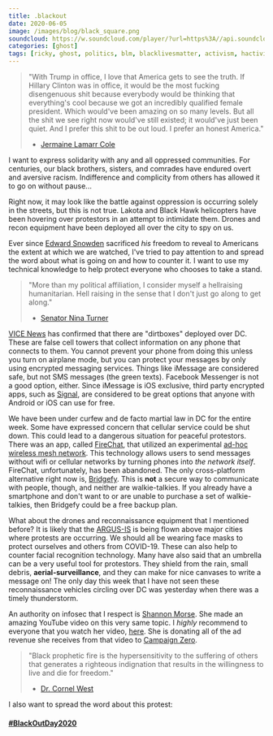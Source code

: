 ```yaml
---
title: .blackout
date: 2020-06-05
image: /images/blog/black_square.png
soundcloud: https://w.soundcloud.com/player/?url=https%3A//api.soundcloud.com/tracks/8633004
categories: [ghost]
tags: [ricky, ghost, politics, blm, blacklivesmatter, activism, hactivism, blackoutday]
---
```


> "With Trump in office, I love that America gets to see the truth. If Hillary Clinton was in office, it would be the most fucking disengenuous shit because everybody would be thinking that everything's cool because we got an incredibly qualified female president. Which would've been amazing on so many levels. But all the shit we see right now would've still existed; it would've just been quiet. And I prefer this shit to be out loud. I prefer an honest America."
> - [Jermaine Lamarr Cole](https://en.wikipedia.org/wiki/J._Cole)

I want to express solidarity with any and all oppressed communities. For centuries, our black brothers, sisters, and comrades have endured overt and aversive racism. Indifference and complicity from others has allowed it to go on without pause...

Right now, it may look like the battle against oppression is occurring solely in the streets, but this is not true. Lakota and Black Hawk helicopters have been hovering over protestors in an attempt to intimidate them. Drones and recon equipment have been deployed all over the city to spy on us.

Ever since [Edward Snowden](https://en.wikipedia.org/wiki/Edward_Snowden) sacrificed *his* freedom to reveal to Americans the extent at which we are watched, I've tried to pay attention to and spread the word about what is going on and how to counter it. I want to use my technical knowledge to help protect everyone who chooses to take a stand.

> "More than my political affiliation, I consider myself a hellraising humanitarian. Hell raising in the sense that I don't just go along to get along."
> - [Senator Nina Turner](https://en.wikipedia.org/wiki/Nina_Turner)

[VICE News](https://www.vice.com/en_ca/article/y3zvwj/military-fbi-flying-surveillance-planes-george-floyd-protesters) has confirmed that there are "dirtboxes" deployed over DC. These are false cell towers that collect information on any phone that connects to them. You cannot prevent your phone from doing this unless you turn on airplane mode, but you can protect your messages by only using encrypted messaging services. Things like iMessage are considered safe, but not SMS messages (the green texts). Facebook Messenger is not a good option, either. Since iMessage is iOS exclusive, third party encrypted apps, such as [Signal](https://signal.org/en/), are considered to be great options that anyone with Android or iOS can use for free.

We have been under curfew and de facto martial law in DC for the entire week. Some have expressed concern that cellular service could be shut down. This could lead to a dangerous situation for peaceful protestors. There was an app, called [FireChat](https://en.wikipedia.org/wiki/FireChat), that utilized an experimental [ad-hoc wireless mesh network](https://en.wikipedia.org/wiki/Wireless_mesh_network). This technology allows users to send messages without wifi or cellular networks by turning phones into *the network itself*. FireChat, unfortunately, has been abandoned. The only cross-platform alternative right now is, [Bridgefy](https://bridgefy.me). This is **not** a secure way to communicate with people, though, and neither are walkie-talkies. If you already have a smartphone and don't want to or are unable to purchase a set of walkie-talkies, then Bridgefy could be a free backup plan.

What about the drones and reconnaissance equipment that I mentioned before? It is likely that the [ARGUS-IS](https://en.wikipedia.org/wiki/ARGUS-IS) is being flown above major cities where protests are occurring. We should all be wearing face masks to protect ourselves and others from COVID-19. These can also help to counter facial recognition technology. Many have also said that an umbrella can be a very useful tool for protestors. They shield from the rain, small debris, **aerial-surveillance**, and they can make for nice canvases to write a message on! The only day this week that I have not seen these reconnaissance vehicles circling over DC was yesterday when there was a timely thunderstorm.

An authority on infosec that I respect is [Shannon Morse](https://www.youtube.com/channel/UCNofX8wmSJh7NTklvMqueOA). She made an amazing YouTube video on this very same topic. I *highly* recommend to everyone that you watch her video, [here](https://www.youtube.com/watch?v=g1D3fdyU9ZE). She is donating all of the ad revenue she receives from that video to [Campaign Zero](https://www.joincampaignzero.org/#vision).

> "Black prophetic fire is the hypersensitivity to the suffering of others that generates a righteous indignation that results in the willingness to live and die for freedom."
> - [Dr. Cornel West](https://en.wikipedia.org/wiki/Cornel_West)

I also want to spread the word about this protest:
#### [#BlackOutDay2020](https://www.blackoutday.org)